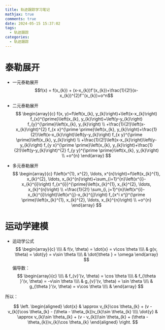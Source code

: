 ```yaml
---
title: 轨迹跟踪学习笔记 
mathjax: true
comments: true
date: 2024-05-15 15:37:02
tags:
  - 轨迹跟踪
categories:
  - 轨迹跟踪
---
```

 
# 泰勒展开
- 一元泰勒展开  
$$f(x) = f(x_{k}) + (x-x_{k})f'(x_{k})+\frac{1}{2!}(x-x_{k})^{2}f''(x_{k})+o^n$$  

- 二元泰勒展开
$$
\begin{array}{c}
f(x, y)=f\left(x_{k}, y_{k}\right)+\left(x-x_{k}\right) f_{x}^{\prime}\left(x_{k}, y_{k}\right)+\left(y-y_{k}\right) f_{y}^{\prime}\left(x_{k}, y_{k}\right) \\
+\frac{1}{2!}\left(x-x_{k}\right)^{2} f_{x x}^{\prime \prime}\left(x_{k}, y_{k}\right)+\frac{1}{2!}\left(x-x_{k}\right)\left(y-y_{k}\right) f_{x y}^{\prime \prime}\left(x_{k}, y_{k}\right) \\
+\frac{1}{2!}\left(x-x_{k}\right)\left(y-y_{k}\right) f_{y x}^{\prime \prime}\left(x_{k}, y_{k}\right)+\frac{1}{2!}\left(y-y_{k}\right)^{2} f_{y y}^{\prime \prime}\left(x_{k}, y_{k}\right) \\
+o^{n}
\end{array}
$$
- 多元泰勒展开
$$
\begin{array}{c}
f\left(x^{1}, x^{2}, \ldots, x^{n}\right)=f\left(x_{k}^{1}, x_{k}^{2}, \ldots, x_{k}^{n}\right)+\sum_{i=1}^{n}\left(x^{i}-x_{k}^{i}\right) f_{x^{i}}^{\prime}\left(x_{k}^{1}, x_{k}^{2}, \ldots, x_{k}^{n}\right) \\
+\frac{1}{2!} \sum_{i, j=1}^{n}\left(x^{i}-x_{k}^{i}\right)\left(x^{j}-x_{k}^{j}\right) f_{x^i x^j}^{\prime \prime}\left(x_{k}^{1}, x_{k}^{2}, \ldots, x_{k}^{n}\right) \\
+o^{n}
\end{array}
$$

# 运动学建模
- 运动学公式
$$
\begin{array}{c} \\\\ &
f(v, \theta) = \dot{x} = v\cos \theta \\\\ &
g(v, \theta) = \dot{y} = v\sin \theta  \\\\ &
\dot{\theta } = \omega 
\end{array} 
$$
偏导数：
$$
\begin{array}{c} \\\\ &
f_{v}'(v, \theta) = \cos \theta \\\\ &
f_{\theta }'(v, \theta) = -v\sin \theta \\\\ &
g_{v}'(v, \theta) = \sin \theta  \\\\ &
g_{\theta }'(v, \theta) = v\cos \theta  \\\\ &
\end{array} 
$$

所以：

$$
\left. 
\begin{aligned} 
\dot{x} & \approx v_{k}\cos \theta_{k} + (v - v_{k})\cos \theta_{k} - (\theta - \theta_{k})v_{k}\sin \theta_{k}  \\\\
\dot{y} & \approx v_{k}\sin \theta_{k} + (v - v_{k})\sin \theta_{k} + (\theta - \theta_{k})v_{k}\cos \theta_{k} 
\end{aligned}
\right. 
$$

